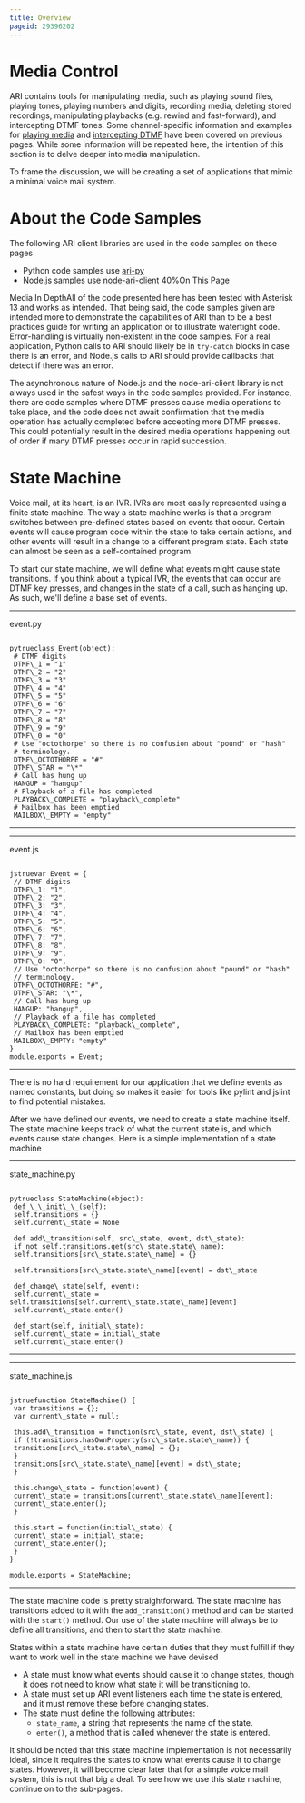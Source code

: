 ```yaml
---
title: Overview
pageid: 29396202
---
```


Media Control
=============

ARI contains tools for manipulating media, such as playing sound files, playing tones, playing numbers and digits, recording media, deleting stored recordings, manipulating playbacks (e.g. rewind and fast-forward), and intercepting DTMF tones. Some channel-specific information and examples for [playing media](/ARI-and-Channels:-Simple-Media-Manipulation) and [intercepting DTMF](/ARI-and-Channels:-Handling-DTMF) have been covered on previous pages. While some information will be repeated here, the intention of this section is to delve deeper into media manipulation.

To frame the discussion, we will be creating a set of applications that mimic a minimal voice mail system.

About the Code Samples
======================

The following ARI client libraries are used in the code samples on these pages

* Python code samples use [ari-py](https://github.com/asterisk/ari-py)
* Node.js samples use [node-ari-client](https://github.com/asterisk/node-ari-client)
40%On This Page


Media In DepthAll of the code presented here has been tested with Asterisk 13 and works as intended. That being said, the code samples given are intended more to demonstrate the capabilities of ARI than to be a best practices guide for writing an application or to illustrate watertight code. Error-handling is virtually non-existent in the code samples. For a real application, Python calls to ARI should likely be in `try-catch` blocks in case there is an error, and Node.js calls to ARI should provide callbacks that detect if there was an error.

The asynchronous nature of Node.js and the node-ari-client library is not always used in the safest ways in the code samples provided. For instance, there are code samples where DTMF presses cause media operations to take place, and the code does not await confirmation that the media operation has actually completed before accepting more DTMF presses. This could potentially result in the desired media operations happening out of order if many DTMF presses occur in rapid succession.

State Machine
=============

Voice mail, at its heart, is an IVR. IVRs are most easily represented using a finite state machine. The way a state machine works is that a program switches between pre-defined states based on events that occur. Certain events will cause program code within the state to take certain actions, and other events will result in a change to a different program state. Each state can almost be seen as a self-contained program.

To start our state machine, we will define what events might cause state transitions. If you think about a typical IVR, the events that can occur are DTMF key presses, and changes in the state of a call, such as hanging up. As such, we'll define a base set of events.




---

  
event.py  


```

pytrueclass Event(object):
 # DTMF digits
 DTMF\_1 = "1"
 DTMF\_2 = "2"
 DTMF\_3 = "3"
 DTMF\_4 = "4"
 DTMF\_5 = "5"
 DTMF\_6 = "6"
 DTMF\_7 = "7"
 DTMF\_8 = "8"
 DTMF\_9 = "9"
 DTMF\_0 = "0"
 # Use "octothorpe" so there is no confusion about "pound" or "hash"
 # terminology.
 DTMF\_OCTOTHORPE = "#"
 DTMF\_STAR = "\*"
 # Call has hung up
 HANGUP = "hangup"
 # Playback of a file has completed
 PLAYBACK\_COMPLETE = "playback\_complete"
 # Mailbox has been emptied
 MAILBOX\_EMPTY = "empty"

```



---




---

  
event.js  


```

jstruevar Event = {
 // DTMF digits
 DTMF\_1: "1",
 DTMF\_2: "2",
 DTMF\_3: "3",
 DTMF\_4: "4",
 DTMF\_5: "5",
 DTMF\_6: "6",
 DTMF\_7: "7",
 DTMF\_8: "8",
 DTMF\_9: "9",
 DTMF\_0: "0",
 // Use "octothorpe" so there is no confusion about "pound" or "hash"
 // terminology.
 DTMF\_OCTOTHORPE: "#",
 DTMF\_STAR: "\*",
 // Call has hung up
 HANGUP: "hangup",
 // Playback of a file has completed
 PLAYBACK\_COMPLETE: "playback\_complete",
 // Mailbox has been emptied
 MAILBOX\_EMPTY: "empty"
}
module.exports = Event;

```



---


There is no hard requirement for our application that we define events as named constants, but doing so makes it easier for tools like pylint and jslint to find potential mistakes.

After we have defined our events, we need to create a state machine itself. The state machine keeps track of what the current state is, and which events cause state changes. Here is a simple implementation of a state machine




---

  
state\_machine.py  


```

pytrueclass StateMachine(object):
 def \_\_init\_\_(self):
 self.transitions = {}
 self.current\_state = None

 def add\_transition(self, src\_state, event, dst\_state):
 if not self.transitions.get(src\_state.state\_name):
 self.transitions[src\_state.state\_name] = {}

 self.transitions[src\_state.state\_name][event] = dst\_state

 def change\_state(self, event):
 self.current\_state = self.transitions[self.current\_state.state\_name][event]
 self.current\_state.enter()

 def start(self, initial\_state):
 self.current\_state = initial\_state
 self.current\_state.enter()

```



---




---

  
state\_machine.js  


```

jstruefunction StateMachine() {
 var transitions = {};
 var current\_state = null;

 this.add\_transition = function(src\_state, event, dst\_state) {
 if (!transitions.hasOwnProperty(src\_state.state\_name)) {
 transitions[src\_state.state\_name] = {};
 }
 transitions[src\_state.state\_name][event] = dst\_state;
 }

 this.change\_state = function(event) {
 current\_state = transitions[current\_state.state\_name][event];
 current\_state.enter();
 }

 this.start = function(initial\_state) {
 current\_state = initial\_state;
 current\_state.enter();
 }
}

module.exports = StateMachine;

```



---


The state machine code is pretty straightforward. The state machine has transitions added to it with the `add_transition()` method and can be started with the `start()` method. Our use of the state machine will always be to define all transitions, and then to start the state machine.

States within a state machine have certain duties that they must fulfill if they want to work well in the state machine we have devised

* A state must know what events should cause it to change states, though it does not need to know what state it will be transitioning to.
* A state must set up ARI event listeners each time the state is entered, and it must remove these before changing states.
* The state must define the following attributes:
	+ `state_name`, a string that represents the name of the state.
	+ `enter()`, a method that is called whenever the state is entered.

It should be noted that this state machine implementation is not necessarily ideal, since it requires the states to know what events cause it to change states. However, it will become clear later that for a simple voice mail system, this is not that big a deal. To see how we use this state machine, continue on to the sub-pages.

